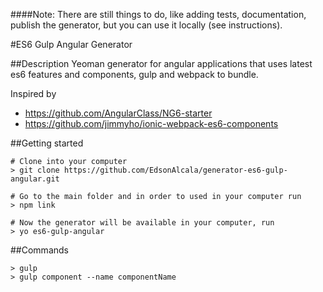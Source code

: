 ####Note: 
There are still things to do, like adding tests, documentation, publish the generator, but you can use it locally (see instructions).

#ES6 Gulp Angular Generator 

##Description
Yeoman generator for angular applications that uses latest es6 features and components, gulp and webpack to bundle.

Inspired by 

* https://github.com/AngularClass/NG6-starter
* https://github.com/jimmyho/ionic-webpack-es6-components

##Getting started
```
# Clone into your computer
> git clone https://github.com/EdsonAlcala/generator-es6-gulp-angular.git

# Go to the main folder and in order to used in your computer run
> npm link

# Now the generator will be available in your computer, run
> yo es6-gulp-angular
```

##Commands

```
> gulp 
> gulp component --name componentName

```
